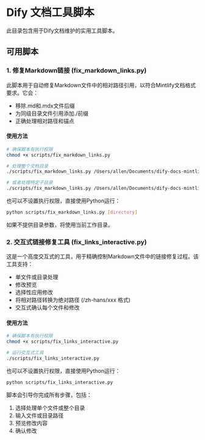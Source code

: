 # Dify 文档工具脚本

此目录包含用于Dify文档维护的实用工具脚本。

## 可用脚本

### 1. 修复Markdown链接 (fix_markdown_links.py)

此脚本用于自动修复Markdown文件中的相对路径引用，以符合Mintlify文档格式要求。它会：

- 移除.md和.mdx文件后缀
- 为同级目录文件引用添加./前缀
- 正确处理相对路径和锚点

#### 使用方法

```bash
# 确保脚本有执行权限
chmod +x scripts/fix_markdown_links.py

# 处理整个文档目录
./scripts/fix_markdown_links.py /Users/allen/Documents/dify-docs-mintlify

# 或者处理特定子目录
./scripts/fix_markdown_links.py /Users/allen/Documents/dify-docs-mintlify/zh-hans
```

也可以不设置执行权限，直接使用Python运行：

```bash
python scripts/fix_markdown_links.py [directory]
```

如果不提供目录参数，将使用当前工作目录。

### 2. 交互式链接修复工具 (fix_links_interactive.py)

这是一个高度交互式的工具，用于精确控制Markdown文件中的链接修复过程。该工具支持：

- 单文件或目录处理
- 修改预览
- 选择性应用修改
- 将相对路径转换为绝对路径 (/zh-hans/xxx 格式)
- 交互式确认每个文件和修改

#### 使用方法

```bash
# 确保脚本有执行权限
chmod +x scripts/fix_links_interactive.py

# 运行交互式工具
./scripts/fix_links_interactive.py
```

也可以不设置执行权限，直接使用Python运行：

```bash
python scripts/fix_links_interactive.py
```

脚本会引导你完成所有步骤，包括：
1. 选择处理单个文件或整个目录
2. 输入文件或目录路径
3. 预览修改内容
4. 确认修改
